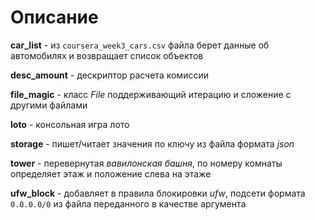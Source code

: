 # Описание
**car_list** - из `coursera_week3_cars.csv` файла берет данные об автомобилях и возвращает список объектов

**desc_amount** - дескриптор расчета комиссии

**file_magic** - класс *File* поддерживающий итерацию и сложение с другими файлами

**loto** - консольная игра лото

**storage** - пишет/читает значения по ключу из файла формата *json*

**tower** - перевернутая *вавилонская башня*, по номеру комнаты определяет этаж и положение слева на этаже

**ufw_block** - добавляет в правила блокировки *ufw*, подсети формата `0.0.0.0/0` из файла переданного в качестве аргумента